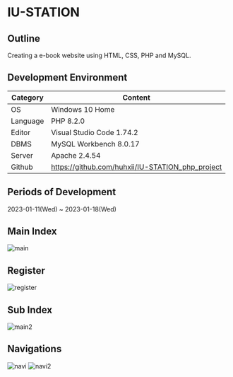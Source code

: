 # IU-STATION

## Outline
Creating a e-book website using HTML, CSS, PHP and MySQL.   

## Development Environment
| Category | Content |
| --- | --- |
| OS | Windows 10 Home |
| Language | PHP 8.2.0 |
| Editor | Visual Studio Code 1.74.2 |
| DBMS | MySQL Workbench 8.0.17 |
| Server | Apache 2.4.54 |
| Github | https://github.com/huhxii/IU-STATION_php_project |

## Periods of Development
2023-01-11(Wed) ~ 2023-01-18(Wed)

## Main Index
![main](https://user-images.githubusercontent.com/115531665/213386740-28621763-634b-476b-987c-e8ddcdb81f35.png)
## Register
![register](https://user-images.githubusercontent.com/115531665/213386760-b479f661-a6be-4586-8a0d-d745be02a98a.png)
## Sub Index
![main2](https://user-images.githubusercontent.com/115531665/213386748-92d81807-986c-42fb-9e2b-8496554154f7.png)
## Navigations
![navi](https://user-images.githubusercontent.com/115531665/213386749-cfd7b367-3d31-492a-830c-baeb540bc4d8.png)
![navi2](https://user-images.githubusercontent.com/115531665/213386753-7182bea4-60da-46b4-a02d-91f74627d419.png)
